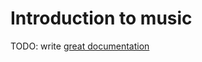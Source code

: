 # Introduction to music

TODO: write [great documentation](http://jacobian.org/writing/what-to-write/)
